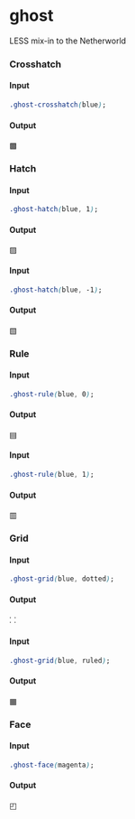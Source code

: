 ghost
=====

LESS mix-in to the Netherworld

### Crosshatch
#### Input
```css
.ghost-crosshatch(blue);
```
#### Output
&#9641;

### Hatch
#### Input
```css
.ghost-hatch(blue, 1);
```
#### Output
&#9640;

#### Input
```css
.ghost-hatch(blue, -1);
```
#### Output
&#9639;

### Rule
#### Input
```css
.ghost-rule(blue, 0);
```
#### Output
&#9636;

#### Input
```css
.ghost-rule(blue, 1);
```
#### Output
&#9637;

### Grid
#### Input
```css
.ghost-grid(blue, dotted);
```
#### Output
&#11820;

#### Input
```css
.ghost-grid(blue, ruled);
```
#### Output
&#9638;

### Face
#### Input
```css
.ghost-face(magenta);
```
#### Output
&#9712;
